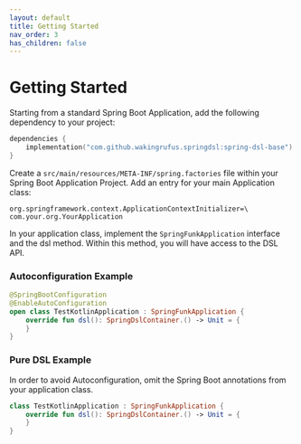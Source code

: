 ```yaml
---
layout: default
title: Getting Started
nav_order: 3
has_children: false
---
```

# Getting Started

Starting from a standard Spring Boot Application, add the following dependency to your project:

```kotlin
dependencies {
    implementation("com.github.wakingrufus.springdsl:spring-dsl-base")
}
```

Create a `src/main/resources/META-INF/spring.factories` file within your Spring Boot Application Project. Add an entry for your main Application class:

```
org.springframework.context.ApplicationContextInitializer=\
com.your.org.YourApplication
```

In your application class, implement the `SpringFunkApplication` interface and the dsl method. Within this method, you will have access to the DSL API.

### Autoconfiguration Example
```kotlin
@SpringBootConfiguration  
@EnableAutoConfiguration
open class TestKotlinApplication : SpringFunkApplication {
    override fun dsl(): SpringDslContainer.() -> Unit = {
    }
}
```
### Pure DSL Example
In order to avoid Autoconfiguration, omit the Spring Boot annotations from your application class.
```kotlin
class TestKotlinApplication : SpringFunkApplication {
    override fun dsl(): SpringDslContainer.() -> Unit = {
    }
}
```